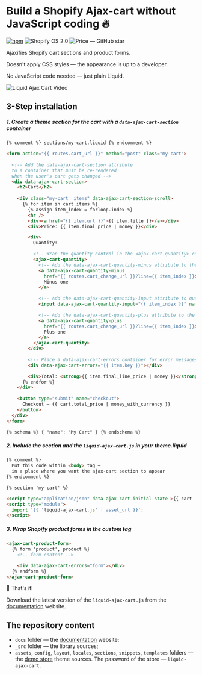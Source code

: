 # Build a Shopify Ajax-cart without JavaScript coding :fire:
[![npm](https://img.shields.io/npm/v/liquid-ajax-cart)](https://www.npmjs.com/package/liquid-ajax-cart) ![Shopify OS 2.0](https://img.shields.io/badge/Shopify-OS%202.0-brightgreen) ![Price — GitHub star](https://img.shields.io/badge/Price-GitHub%20star-brightgreen)

Ajaxifies Shopify cart sections and product forms.

Doesn't apply CSS styles — the appearance is up to a developer.

No JavaScript code needed — just plain Liquid. 

![Liquid Ajax Cart Video](https://liquid-ajax-cart.js.org/assets/images/readme.gif)

## 3-Step installation

##### 1. Create a theme section for the cart with a `data-ajax-cart-section` container

```html
{% comment %} sections/my-cart.liquid {% endcomment %}

<form action="{{ routes.cart_url }}" method="post" class="my-cart">
  
  <!-- Add the data-ajax-cart-section attribute 
  to a container that must be re-rendered 
  when the user's cart gets changed -->
  <div data-ajax-cart-section>
    <h2>Cart</h2>
    
    <div class="my-cart__items" data-ajax-cart-section-scroll>
      {% for item in cart.items %}
        {% assign item_index = forloop.index %}
        <hr />  
        <div><a href="{{ item.url }}">{{ item.title }}</a></div>
        <div>Price: {{ item.final_price | money }}</div>

        <div>
          Quantity:

          <!-- Wrap the quantity control in the <ajax-cart-quantity> custom tag -->
          <ajax-cart-quantity>
            <!-- Add the data-ajax-cart-quantity-minus attribute to the "Minus" button -->
            <a data-ajax-cart-quantity-minus
              href="{{ routes.cart_change_url }}?line={{ item_index }}&quantity={{ item.quantity | minus: 1 }}" > 
              Minus one 
            </a>
          
            <!-- Add the data-ajax-cart-quantity-input attribute to quantity input fields -->
            <input data-ajax-cart-quantity-input="{{ item_index }}" name="updates[]" value="{{ item.quantity }}" type="number" />

            <!-- Add the data-ajax-cart-quantity-plus attribute to the "Plus" button -->
            <a data-ajax-cart-quantity-plus
              href="{{ routes.cart_change_url }}?line={{ item_index }}&quantity={{ item.quantity | plus: 1 }}"> 
              Plus one 
            </a>
          </ajax-cart-quantity>
        </div>
        
        <!-- Place a data-ajax-cart-errors container for error messages -->
        <div data-ajax-cart-errors="{{ item.key }}"></div>

        <div>Total: <strong>{{ item.final_line_price | money }}</strong></div>
      {% endfor %}
    </div>
    
    <button type="submit" name="checkout">
      Checkout — {{ cart.total_price | money_with_currency }}
    </button> 
  </div>
</form>

{% schema %} { "name": "My Cart" } {% endschema %}
```

##### 2. Include the section and the `liquid-ajax-cart.js` in your theme.liquid 
```html
{% comment %}
  Put this code within <body> tag —
  in a place where you want the ajax-cart section to appear
{% endcomment %}

{% section 'my-cart' %}

<script type="application/json" data-ajax-cart-initial-state >{{ cart | json }}</script>
<script type="module">
  import '{{ 'liquid-ajax-cart.js' | asset_url }}';
</script>
```

##### 3. Wrap Shopify product forms in the <ajax-cart-product-form> custom tag
```html
<ajax-cart-product-form>
  {% form 'product', product %}
    <!-- form content -->

    <div data-ajax-cart-errors="form"></div>
  {% endform %}
</ajax-cart-product-form>
```

:tada: That's it!

Download the latest version of the `liquid-ajax-cart.js` from the [documentation](https://liquid-ajax-cart.js.org) website.

## The repository content

 * `docs` folder — the [documentation](https://liquid-ajax-cart.js.org) website;
 * `_src` folder — the library sources;
 * `assets`, `config`, `layout`, `locales`, `sections`, `snippets`, `templates` folders — the [demo store](https://liquid-ajax-cart.myshopify.com) theme sources. The password of the store — `liquid-ajax-cart`.
